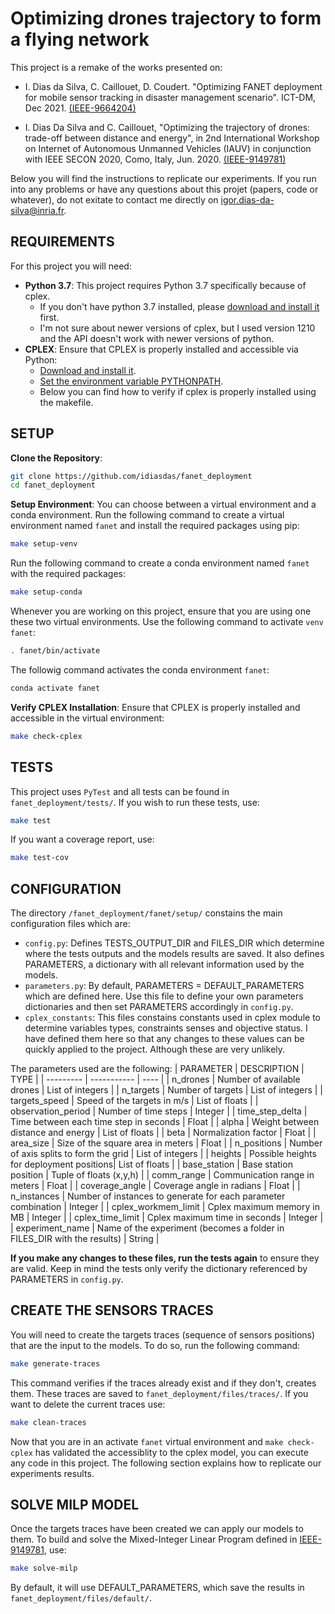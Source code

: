 # Optimizing drones trajectory to form a flying network

This project is a remake of the works presented on:

* I. Dias da Silva, C. Caillouet, D. Coudert. "Optimizing FANET deployment for mobile sensor tracking in disaster management scenario". ICT-DM, Dec 2021.  [(IEEE-9664204)](https://ieeexplore.ieee.org/abstract/document/9664204)

* I. Dias Da Silva and C. Caillouet, "Optimizing the trajectory of drones: trade-off between distance and energy", in 2nd International Workshop on Internet of Autonomous Unmanned Vehicles (IAUV) in conjunction with IEEE SECON 2020, Como, Italy, Jun. 2020.  [(IEEE-9149781)](https://ieeexplore.ieee.org/abstract/document/9149781)

Below you will find the instructions to replicate our experiments. If you run into any problems or have any questions about this projet (papers, code or whatever), do not exitate to contact me directly on [igor.dias-da-silva@inria.fr](mailto:igor.dias-da-silva.inria.fr).

## REQUIREMENTS

For this project you will need:
- **Python 3.7**: This project requires Python 3.7 specifically because of cplex.
    - If you don't have python 3.7 installed, please [download and install it](https://www.python.org/downloads/release/python-3716/) first.
    - I'm not sure about newer versions of cplex, but I used version 1210 and the API doesn't work with newer versions of python.
- **CPLEX**: Ensure that CPLEX is properly installed and accessible via Python:
    - [Download and install it](https://www.ibm.com/docs/en/icos/20.1.0?topic=cplex-installing).
    - [Set the environment variable PYTHONPATH](https://www.ibm.com/docs/en/icos/20.1.0?topic=cplex-setting-up-python-api).
    - Below you can find how to verify if cplex is properly installed using the makefile.

## SETUP

**Clone the Repository**:
```bash
git clone https://github.com/idiasdas/fanet_deployment
cd fanet_deployment
```

**Setup Environment**:
You can choose between a virtual environment and a conda environment. Run the following command to create a virtual environment named `fanet` and install the required packages using pip:
```bash
make setup-venv
```
Run the following command to create a conda environment named `fanet` with the required packages:
```bash
make setup-conda
```
Whenever you are working on this project, ensure that you are using one these two virtual environments. Use the following command to activate `venv fanet`:

```bash
. fanet/bin/activate
```

The followig command activates the conda environment `fanet`:

```bash
conda activate fanet
```

**Verify CPLEX Installation**:
Ensure that CPLEX is properly installed and accessible in the virtual environment:
```bash
make check-cplex
```

## TESTS
This project uses `PyTest` and all tests can be found in `fanet_deployment/tests/`. If you wish to run these tests, use:

```bash
make test
```

If you want a coverage report, use:

```bash
make test-cov
```

## CONFIGURATION

The directory `/fanet_deployment/fanet/setup/` constains the main configuration files which are:
- `config.py`: Defines TESTS_OUTPUT_DIR and FILES_DIR which determine where the tests outputs and the models results are saved. It also defines PARAMETERS, a dictionary with all relevant information used by the models.
- `parameters.py`: By default, PARAMETERS = DEFAULT_PARAMETERS which are defined here. Use this file to define your own parameters dictionaries and then set PARAMETERS accordingly in `config.py`.
- `cplex_constants`: This files constains constants used in cplex module to determine variables types, constraints senses and objective status. I have defined them here so that any changes to these values can be quickly applied to the project. Although these are very unlikely.

The parameters used are the following:
| PARAMETER | DESCRIPTION | TYPE |
| --------- | ----------- | ---- |
| n_drones | Number of available drones | List of integers |
| n_targets | Number of targets | List of integers |
| targets_speed | Speed of the targets in m/s | List of floats |
| observation_period | Number of time steps | Integer |
| time_step_delta | Time between each time step in seconds | Float |
| alpha | Weight between distance and energy | List of floats |
| beta | Normalization factor | Float |
| area_size | Size of the square area in meters | Float |
| n_positions | Number of axis splits to form the grid | List of integers |
| heights | Possible heights for deployment positions| List of floats |
| base_station | Base station position | Tuple of floats (x,y,h) |
| comm_range | Communication range in meters | Float |
| coverage_angle | Coverage angle in radians | Float |
| n_instances | Number of instances to generate for each parameter combination | Integer |
| cplex_workmem_limit | Cplex maximum memory in MB | Integer |
| cplex_time_limit | Cplex maximum time in seconds | Integer |
| experiment_name | Name of the experiment (becomes a folder in FILES_DIR with the results) | String |

**If you make any changes to these files, run the tests again** to ensure they are valid. Keep in mind the tests only verify the dictionary referenced by PARAMETERS in `config.py`.

## CREATE THE SENSORS TRACES

You will need to create the targets traces (sequence of sensors positions) that are the input to the models. To do so, run the following command:

```bash
make generate-traces
```

This command verifies if the traces already exist and if they don't, creates them. These traces are saved to `fanet_deployment/files/traces/`. If you want to delete the current traces use:

```bash
make clean-traces
```
Now that you are in an activate `fanet` virtual environment and `make check-cplex` has validated the accessiblity to the cplex model, you can execute any code in this project. The following section explains how to replicate our experiments results.

## SOLVE MILP MODEL

Once the targets traces have been created we can apply our models to them. To build and solve the Mixed-Integer Linear Program defined in [IEEE-9149781](https://ieeexplore.ieee.org/abstract/document/9149781), use:

```bash
make solve-milp
```

By default, it will use DEFAULT_PARAMETERS, which save the results in `fanet_deployment/files/default/`.


